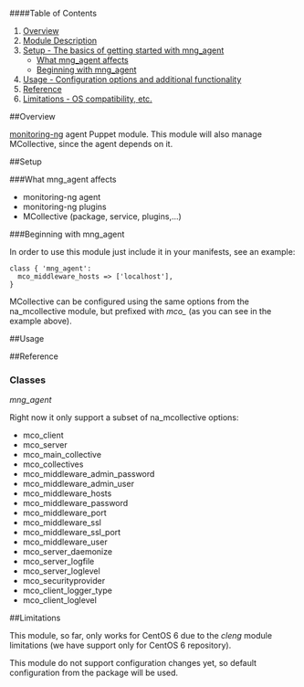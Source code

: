 ####Table of Contents

1. [Overview](#overview)
2. [Module Description](#module-description)
3. [Setup - The basics of getting started with mng_agent](#setup)
    * [What mng_agent affects](#what-mng_agent-affects)
    * [Beginning with mng_agent](#beginning-with-mng_agent)
4. [Usage - Configuration options and additional functionality](#usage)
5. [Reference](#reference)
5. [Limitations - OS compatibility, etc.](#limitations)

##Overview

[monitoring-ng](https://confluence.ntt.eu/display/AMMONIT/AM%3A+Monitoring+Home)
agent Puppet module. This module will also manage MCollective, since the agent
depends on it.

##Setup

###What mng_agent affects

* monitoring-ng agent
* monitoring-ng plugins
* MCollective (package, service, plugins,...)

###Beginning with mng_agent

In order to use this module just include it in your manifests, see an example:

```puppet
class { 'mng_agent':
  mco_middleware_hosts => ['localhost'],
}
```

MCollective can be configured using the same options from the na_mcollective
module, but prefixed with *mco_* (as you can see in the example above).

##Usage

##Reference

### Classes

*mng_agent*

Right now it only support a subset of na_mcollective options:

* mco_client
* mco_server
* mco_main_collective
* mco_collectives
* mco_middleware_admin_password
* mco_middleware_admin_user
* mco_middleware_hosts
* mco_middleware_password
* mco_middleware_port
* mco_middleware_ssl
* mco_middleware_ssl_port
* mco_middleware_user
* mco_server_daemonize
* mco_server_logfile
* mco_server_loglevel
* mco_securityprovider
* mco_client_logger_type
* mco_client_loglevel

##Limitations

This module, so far, only works for CentOS 6 due to the *cleng* module
limitations (we have support only for CentOS 6 repository).

This module do not support configuration changes yet, so default configuration
from the package will be used.
